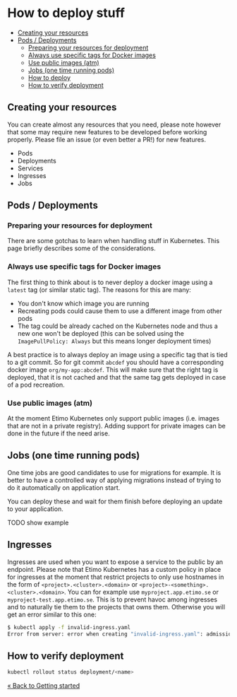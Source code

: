 # How to deploy stuff

<!-- vscode-markdown-toc -->

- [Creating your resources](#creating-your-resources)
- [Pods / Deployments](#pods-/-deployments)
  - [Preparing your resources for deployment](#preparing-your-resources-for-deployment)
  - [Always use specific tags for Docker images](#always-use-specific-tags-for-docker-images)
  - [Use public images (atm)](<#use-public-images-(atm)>)
  - [Jobs (one time running pods)](<#jobs-(one-time-running-pods)>)
  - [How to deploy](#how-to-deploy)
  - [How to verify deployment](#how-to-verify-deployment)

<!-- vscode-markdown-toc-config
	numbering=false
	autoSave=true
	/vscode-markdown-toc-config -->
<!-- /vscode-markdown-toc -->

## <a name='creating-your-resources'></a>Creating your resources

You can create almost any resources that you need, please note however that some may require new features to be developed before working properly. Please file an issue (or even better a PR!) for new features.

- Pods
- Deployments
- Services
- Ingresses
- Jobs

## <a name='pods-/-deployments'></a>Pods / Deployments

### <a name='preparing-your-resources-for-deployment'></a>Preparing your resources for deployment

There are some gotchas to learn when handling stuff in Kubernetes. This page briefly describes some of the considerations.

### <a name='always-use-specific-tags-for-docker-images'></a>Always use specific tags for Docker images

The first thing to think about is to never deploy a docker image using a `latest` tag (or similar static tag). The reasons for this are many:

- You don't know which image you are running
- Recreating pods could cause them to use a different image from other pods
- The tag could be already cached on the Kubernetes node and thus a new one won't be deployed (this can be solved using the `ImagePullPolicy: Always` but this means longer deployment times)

A best practice is to always deploy an image using a specific tag that is tied to a git commit. So for git commit `abcdef` you should have a corresponding docker image `org/my-app:abcdef`. This will make sure that the right tag is deployed, that it is not cached and that the same tag gets deployed in case of a pod recreation.

### <a name='use-public-images-(atm)'></a>Use public images (atm)

At the moment Etimo Kubernetes only support public images (i.e. images that are not in a private registry). Adding support for private images can be done in the future if the need arise.

## <a name='jobs-(one-time-running-pods)'></a>Jobs (one time running pods)

One time jobs are good candidates to use for migrations for example. It is better to have a controlled way of applying migrations instead of trying to do it automatically on application start.

You can deploy these and wait for them finish before deploying an update to your application.

TODO show example

## Ingresses

Ingresses are used when you want to expose a service to the public by an endpoint. Please note that Etimo Kubernetes has a custom policy in place for ingresses at the moment that restrict projects to only use hostnames in the form of `<project>.<cluster>.<domain>` or `<project>-<something>.<cluster>.<domain>`. You can for example use `myproject.app.etimo.se` or `myproject-test.app.etimo.se`. This is to prevent havoc among ingresses and to naturally tie them to the projects that owns them. Otherwise you will get an error similar to this one:

```bash
$ kubectl apply -f invalid-ingress.yaml
Error from server: error when creating "invalid-ingress.yaml": admission webhook "admission-server.default.svc" denied the request: ingress host must be default.app.etimo.se or default-<something>.app.etimo.se
```

## <a name='how-to-verify-deployment'></a>How to verify deployment

```bash
kubectl rollout status deployment/<name>
```

[« Back to Getting started](./Host_GettingStarted.md)

